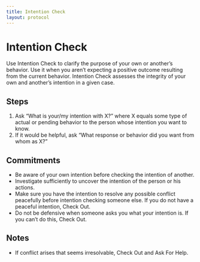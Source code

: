 ```yaml
---
title: Intention Check
layout: protocol
---
```

# Intention Check

Use Intention Check to clarify the purpose of your own or another’s behavior. Use it when you aren’t expecting a positive outcome resulting from the current behavior. Intention Check assesses the integrity of your own and another’s intention in a given case.

## Steps

1. Ask “What is your/my intention with X?” where X equals some type of actual or pending behavior to the person whose intention you want to know.
2. If it would be helpful, ask “What response or behavior did you want from whom as X?”

## Commitments

* Be aware of your own intention before checking the intention of another.
* Investigate sufficiently to uncover the intention of the person or his actions.
* Make sure you have the intention to resolve any possible conflict peacefully before intention checking someone else. If you do not have a peaceful intention, Check Out.
* Do not be defensive when someone asks you what your intention is. If you can’t do this, Check Out.

## Notes

* If conflict arises that seems irresolvable, Check Out and Ask For Help.